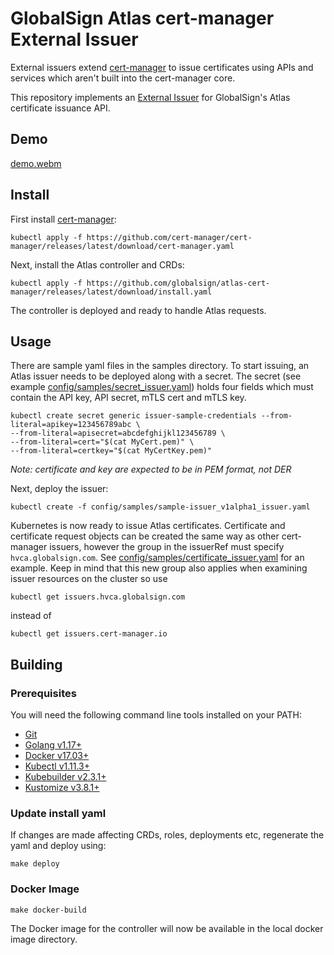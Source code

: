 
# GlobalSign Atlas cert-manager External Issuer

External issuers extend [cert-manager] to issue certificates using APIs and services
which aren't built into the cert-manager core.

This repository implements an [External Issuer] for GlobalSign's Atlas certificate issuance API.

## Demo
[demo.webm]

## Install

First install [cert-manager]:
```
kubectl apply -f https://github.com/cert-manager/cert-manager/releases/latest/download/cert-manager.yaml
```
Next, install the Atlas controller and CRDs:
```console
kubectl apply -f https://github.com/globalsign/atlas-cert-manager/releases/latest/download/install.yaml
```
The controller is deployed and ready to handle Atlas requests.

## Usage

There are sample yaml files in the samples directory. To start issuing, an Atlas issuer needs to be deployed along with a secret.
The secret (see example [config/samples/secret_issuer.yaml](config/samples/secret_issuer.yaml)) holds four fields which must contain the  API key, API secret, mTLS cert and mTLS key.
```
kubectl create secret generic issuer-sample-credentials --from-literal=apikey=123456789abc \
--from-literal=apisecret=abcdefghijkl123456789 \
--from-literal=cert="$(cat MyCert.pem)" \
--from-literal=certkey="$(cat MyCertKey.pem)"
```
*Note: certificate and key are expected to be in PEM format, not DER*

Next, deploy the issuer:
```
kubectl create -f config/samples/sample-issuer_v1alpha1_issuer.yaml
```
Kubernetes is now ready to issue Atlas certificates. Certificate and certificate request objects can be created the same way 
as other cert-manager issuers, however the group in the issuerRef must specify `hvca.globalsign.com`. See [config/samples/certificate_issuer.yaml](config/samples/certificate_issuer.yaml)
for an example. Keep in mind that this new group also applies when examining issuer resources on the cluster so use
```
kubectl get issuers.hvca.globalsign.com
```
instead of
```
kubectl get issuers.cert-manager.io
```

## Building
### Prerequisites
You will need the following command line tools installed on your PATH:

* [Git](https://git-scm.com/)
* [Golang v1.17+](https://golang.org/)
* [Docker v17.03+](https://docs.docker.com/install/)
* [Kubectl v1.11.3+](https://kubernetes.io/docs/tasks/tools/install-kubectl/)
* [Kubebuilder v2.3.1+](https://book.kubebuilder.io/quick-start.html#installation)
* [Kustomize v3.8.1+](https://kustomize.io/)

### Update install yaml
If changes are made affecting CRDs, roles, deployments etc, regenerate the yaml and deploy using:
```
make deploy
```

### Docker Image
```
make docker-build
```
The Docker image for the controller will now be available in the local docker image directory.


[demo.webm]: https://user-images.githubusercontent.com/74076634/231236621-0d450b0c-b69c-4ae1-9659-ef17956b0b26.webm
[cert-manager]: https://cert-manager.io/docs/installation/
[External Issuer]: https://cert-manager.io/docs/contributing/external-issuers
